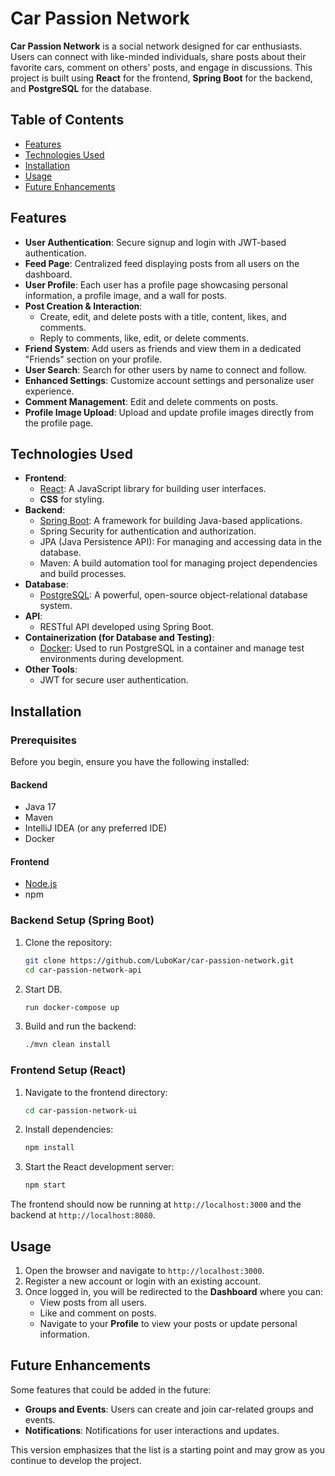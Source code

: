 # Car Passion Network

**Car Passion Network** is a social network designed for car enthusiasts. Users can connect with like-minded individuals, share posts about their favorite cars, comment on others' posts, and engage in discussions. This project is built using **React** for the frontend, **Spring Boot** for the backend, and **PostgreSQL** for the database.

## Table of Contents

- [Features](#features)
- [Technologies Used](#technologies-used)
- [Installation](#installation)
- [Usage](#usage)
- [Future Enhancements](#future-enhancements)

## Features

- **User Authentication**: Secure signup and login with JWT-based authentication.
- **Feed Page**: Centralized feed displaying posts from all users on the dashboard.
- **User Profile**: Each user has a profile page showcasing personal information, a profile image, and a wall for posts.
- **Post Creation & Interaction**:
    - Create, edit, and delete posts with a title, content, likes, and comments.
    - Reply to comments, like, edit, or delete comments.
- **Friend System**: Add users as friends and view them in a dedicated "Friends" section on your profile.
- **User Search**: Search for other users by name to connect and follow.
- **Enhanced Settings**: Customize account settings and personalize user experience.
- **Comment Management**: Edit and delete comments on posts.
- **Profile Image Upload**: Upload and update profile images directly from the profile page.


## Technologies Used

- **Frontend**: 
  - [React](https://reactjs.org/): A JavaScript library for building user interfaces.
  - **CSS** for styling.
- **Backend**: 
  - [Spring Boot](https://spring.io/projects/spring-boot): A framework for building Java-based applications.
  - Spring Security for authentication and authorization.
  - JPA (Java Persistence API): For managing and accessing data in the database.
  - Maven: A build automation tool for managing project dependencies and build processes.
- **Database**: 
  - [PostgreSQL](https://www.postgresql.org/): A powerful, open-source object-relational database system.
- **API**: 
  - RESTful API developed using Spring Boot.
- **Containerization (for Database and Testing)**: 
  - [Docker](https://www.docker.com/): Used to run PostgreSQL in a container and manage test environments during development.
- **Other Tools**:
  - JWT for secure user authentication.

## Installation

### Prerequisites

Before you begin, ensure you have the following installed:

#### Backend
- Java 17
- Maven
- IntelliJ IDEA (or any preferred IDE)
- Docker

#### Frontend
- [Node.js](https://nodejs.org/en) 
- npm

### Backend Setup (Spring Boot)

1. Clone the repository:
   ```bash
   git clone https://github.com/LuboKar/car-passion-network.git
   cd car-passion-network-api
   ```
2. Start DB.
   ```bash
   run docker-compose up
   ```

3. Build and run the backend:
   ```bash
   ./mvn clean install
   ```

### Frontend Setup (React)

1. Navigate to the frontend directory:
   ```bash
   cd car-passion-network-ui
   ```

2. Install dependencies:
   ```bash
   npm install
   ```

3. Start the React development server:
   ```bash
   npm start
   ```

The frontend should now be running at `http://localhost:3000` and the backend at `http://localhost:8080`.

## Usage

1. Open the browser and navigate to `http://localhost:3000`.
2. Register a new account or login with an existing account.
3. Once logged in, you will be redirected to the **Dashboard** where you can:
   - View posts from all users.
   - Like and comment on posts.
   - Navigate to your **Profile** to view your posts or update personal information.

## Future Enhancements

Some features that could be added in the future:
- **Groups and Events**: Users can create and join car-related groups and events.
- **Notifications**: Notifications for user interactions and updates.

This version emphasizes that the list is a starting point and may grow as you continue to develop the project.